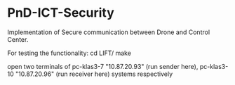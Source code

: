 # PnD-ICT-Security
Implementation of Secure communication between Drone and Control Center. 

For testing the functionality:
cd LIFT/
make

open two terminals of pc-klas3-7 "10.87.20.93" (run sender here), pc-klas3-10 "10.87.20.96" (run receiver here) systems respectively

